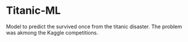 # Titanic-ML
Model to predict the survived once from the titanic disaster. The problem was akmong the Kaggle competitions.
